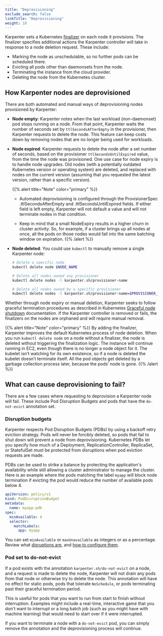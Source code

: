 ```yaml
---
title: "Deprovisioning"
exclude_search: false
linkTitle: "Deprovisioning"
weight: 10
---
```


Karpenter sets a Kubernetes [finalizer](https://kubernetes.io/docs/concepts/overview/working-with-objects/finalizers/) on each node it provisions.
The finalizer specifies additional actions the Karpenter controller will take in response to a node deletion request.
These include:

* Marking the node as unschedulable, so no further pods can be scheduled there.
* Evicting all pods other than daemonsets from the node.
* Terminating the instance from the cloud provider.
* Deleting the node from the Kubernetes cluster.

## How Karpenter nodes are deprovisioned

There are both automated and manual ways of deprovisioning nodes provisioned by Karpenter:

* **Node empty**: Karpenter notes when the last workload (non-daemonset) pod stops running on a node. From that point, Karpenter waits the number of seconds set by `ttlSecondsAfterEmpty` in the provisioner, then Karpenter requests to delete the node. This feature can keep costs down by removing nodes that are no longer being used for workloads.
* **Node expired**: Karpenter requests to delete the node after a set number of seconds, based on the provisioner `ttlSecondsUntilExpired`  value, from the time the node was provisioned. One use case for node expiry is to handle node upgrades. Old nodes (with a potentially outdated Kubernetes version or operating system) are deleted, and replaced with nodes on the current version (assuming that you requested the latest version, rather than a specific version).

    {{% alert title="Note" color="primary" %}}
    - Automated deprovisioning is configured through the ProvisionerSpec .ttlSecondsAfterEmpty
    and .ttlSecondsUntilExpired fields. If either field is left empty, Karpenter will not
    default a value and will not terminate nodes in that condition.

    - Keep in mind that a small NodeExpiry results in a higher churn in cluster activity. So, for
    example, if a cluster brings up all nodes at once, all the pods on those nodes would fall into
    the same batching window on expiration.
    {{% /alert %}}

* **Node deleted**: You could use `kubectl` to manually remove a single Karpenter node:

    ```bash
    # Delete a specific node
    kubectl delete node $NODE_NAME

    # Delete all nodes owned any provisioner
    kubectl delete nodes -l karpenter.sh/provisioner-name

    # Delete all nodes owned by a specific provisioner
    kubectl delete nodes -l karpenter.sh/provisioner-name=$PROVISIONER_NAME
    ```

Whether through node expiry or manual deletion, Karpenter seeks to follow graceful termination procedures as described in Kubernetes [Graceful node shutdown](https://kubernetes.io/docs/concepts/architecture/nodes/#graceful-node-shutdown) documentation.
If the Karpenter controller is removed or fails, the finalizers on the nodes are orphaned and will require manual removal.


{{% alert title="Note" color="primary" %}}
By adding the finalizer, Karpenter improves the default Kubernetes process of node deletion.
When you run `kubectl delete node` on a node without a finalizer, the node is deleted without triggering the finalization logic. The instance will continue running in EC2, even though there is no longer a node object for it.
The kubelet isn’t watching for its own existence, so if a node is deleted the kubelet doesn’t terminate itself.
All the pod objects get deleted by a garbage collection process later, because the pods’ node is gone.
{{% /alert %}}

## What can cause deprovisioning to fail?

There are a few cases where requesting to deprovision a Karpenter node will fail. These include Pod Disruption Budgets and pods that have the `do-not-evict` annotation set.

### Disruption budgets

Karpenter respects Pod Disruption Budgets (PDBs) by using a backoff retry eviction strategy. Pods will never be forcibly deleted, so pods that fail to shut down will prevent a node from deprovisioning.
Kubernetes PDBs let you specify how much of a Deployment, ReplicationController, ReplicaSet, or StatefulSet must be protected from disruptions when pod eviction requests are made.

PDBs can be used to strike a balance by protecting the application's availability while still allowing a cluster administrator to manage the cluster.
Here is an example where the pods matching the label `myapp` will block node termination if evicting the pod would reduce the number of available pods below 4.

```yaml
apiVersion: policy/v1
kind: PodDisruptionBudget
metadata:
  name: myapp-pdb
spec:
  minAvailable: 4
  selector:
    matchLabels:
      app: myapp
```

You can set `minAvailable` or `maxUnavailable` as integers or as a percentage.
Review what [disruptions are](https://kubernetes.io/docs/concepts/workloads/pods/disruptions/), and [how to configure them](https://kubernetes.io/docs/tasks/run-application/configure-pdb/).

### Pod set to do-not-evict

If a pod exists with the annotation `karpenter.sh/do-not-evict` on a node, and a request is made to delete the node, Karpenter will not drain any pods from that node or otherwise try to delete the node. This annotation will have no effect for static pods, pods that tolerate `NoSchedule`, or pods terminating past their graceful termination period.

This is useful for pods that you want to run from start to finish without interruption.
Examples might include a real-time, interactive game that you don't want to interrupt or a long batch job (such as you might have with machine learning) that would need to start over if it were interrupted.

If you want to terminate a node with a `do-not-evict` pod, you can simply remove the annotation and the deprovisioning process will continue.
